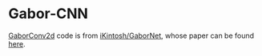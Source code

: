 # Gabor-CNN

[GaborConv2d](gaborcnn/torch/gabornet_conv2d.py) code is from [iKintosh/GaborNet](https://github.com/iKintosh/GaborNet), whose paper can be found [here][1].

[1]: https://arxiv.org/abs/1904.13204
